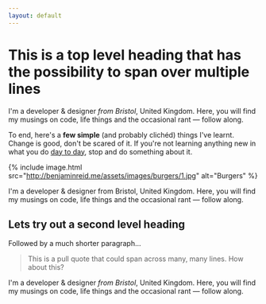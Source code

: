 ```yaml
---
layout: default
---
```


# This is a top level heading that has the possibility to span over multiple lines

I'm a developer & designer _from Bristol_, United Kingdom. Here, you will find my musings on code, life things and the occasional rant — follow along.

To end, here's a **few simple** (and probably clichéd) things I've learnt. Change is good, don't be scared of it. If you're not learning anything new in what you do [day to day](http://google.com), stop and do something about it.

{% include image.html src="http://benjaminreid.me/assets/images/burgers/1.jpg" alt="Burgers" %}

I'm a developer & designer from Bristol, United Kingdom. Here, you will find my musings on code, life things and the occasional rant — follow along.

## Lets try out a second level heading

Followed by a much shorter paragraph...

> This is a pull quote that could span across many, many lines. How about this?

I'm a developer & designer _from Bristol_, United Kingdom. Here, you will find my musings on code, life things and the occasional rant — follow along.
